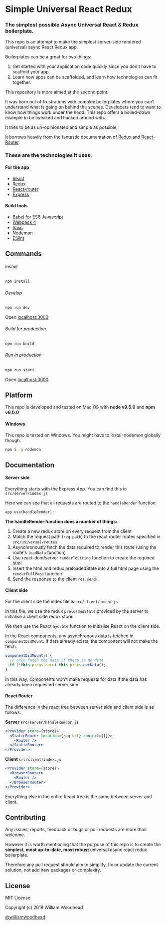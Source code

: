 # Simple Universal React Redux
### The simplest possible Async Universal React & Redux boilerplate.

This repo is an attempt to make the simplest server-side rendered (universal) async React Redux app.

Boilerplates can be a great for two things:
1. Get started with your application code quickly since you don't have to scaffold your app.
1. Learn how apps can be scaffolded, and learn how technologies can fit together.

This repository is more aimed at the second point.

It was born out of frustrations with complex boilerplates where you can't understand what is going on behind the scenes. Developers tend to want to know how things work under the hood. This repo offers a boiled-down example to be tweaked and hacked around with.

It tries to be as un-opinionated and simple as possible.

It borrows heavily from the fantastic documentation of [Redux](https://redux.js.org/) and [React-Router](https://reacttraining.com/react-router/web).

### These are the technologies it uses:

#### For the app
- [React](https://reactjs.org/)
- [Redux](https://redux.js.org/)
- [React-router](https://reacttraining.com/react-router/web)
- [Express](http://expressjs.com/)

#### Build tools
- [Babel for ES6 Javascript](https://babeljs.io/)
- [Webpack 4](https://webpack.js.org/)
- [Sass](http://sass-lang.com/)
- [Nodemon](https://nodemon.io/)
- [ESlint](https://eslint.org/)

## Commands
###### Install
```bash
npm install
```

###### Develop

```bash
npm run dev
```
Open [localhost:3000](http://localhost:3000)

###### Build for production

```bash
npm run build
```

###### Run in production

```bash
npm run start
```
Open [localhost:3000](http://localhost:3000)

## Platform

This repo is developed and tested on Mac OS with **node v9.5.0** and **npm v6.0.0**

#### Windows

This repo is tested on Windows. You might have to install nodemon globally though.

```bash
npm i -g nodemon
```

## Documentation

#### Server side

Everything starts with the Express App.
You can find this in `src/server/index.js`

Here we can see that all requests are routed to the `handleRender` function:

```javascript
app.use(handleRender);
```

**The handleRender function does a number of things:**
1. Create a new redux store on every request from the client
1. Match the request path (`req.path`) to the react router routes specified in `src/universal/routes`
1. Asynchronously fetch the data required to render this route (using the route's `loadData` function)
1. Use react-dom/server `renderToString` function to create the required html
1. Insert the html and redux preloadedState into a full html page using the `renderFullPage` function
1. Send the response to the client `res.send(`

#### Client side

For the client side the index file is `src/client/index.js`

In this file, we use the redux `preloadedState` provided by the server to initialise a client side redux store.

We then use the React `hydrate` function to initialise React on the client side.

In the React components, any asynchronous data is fetched in `componentDidMount`. If data already exists, the component will not make the fetch.

```javascript
componentDidMount() {
  // only fetch the data if there is no data
  if (!this.props.data) this.props.getData();
}
```

In this way, components won't make requests for data if the data has already been requested server side.

#### React Router

The difference in the react tree between server side and client side is as follows:

**Server** `src/server/handleRender.js`
```jsx
<Provider store={store}>
  <StaticRouter location={req.url} context={{}}>
    <Router />
  </StaticRouter>
</Provider>
```

**Client** `src/client/index.js`
```jsx
<Provider store={store}>
  <BrowserRouter>
    <Router />
  </BrowserRouter>
</Provider>
```

Everything else in the entire React tree is the same between server and client.

## Contributing
Any issues, reports, feedback or bugs or pull requests are more than welcome.

However it is worth mentioning that the purpose of this repo is to create the **simplest**, **most up-to-date**, **most robust** universal async react redux boilerplate.

Therefore any pull request should aim to simplify, fix or update the current solution, not add new packages or complexity.

## License

MIT License

Copyright (c) 2018 William Woodhead

[@williamwoodhead](https://twitter.com/williamwoodhead)
